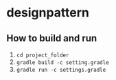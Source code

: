 # designpattern

## How to build and run

1. ` cd project_folder `
2. ` gradle build -c setting.gradle `
3. ` gradle run -c settings.gradle `
